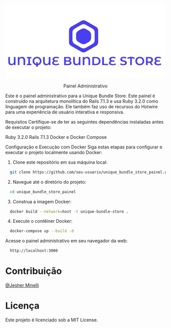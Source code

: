 ![Logo da Unique Bundle Store](app/assets/images/admin/logo.png)

<center>Painel Administrativo</center>

Este é o painel administrativo para a Unique Bundle Store. Este painel é construído na arquitetura monolítica do Rails 7.1.3 e usa Ruby 3.2.0 como linguagem de programação. Ele também faz uso de recursos do Hotwire para uma experiência de usuário interativa e responsiva.

Requisitos
Certifique-se de ter as seguintes dependências instaladas antes de executar o projeto:

Ruby 3.2.0
Rails 7.1.3
Docker e Docker Compose

Configuração e Execução com Docker
Siga estas etapas para configurar e executar o projeto localmente usando Docker:

1. Clone este repositório em sua máquina local:

```bash
  git clone https://github.com/seu-usuario/unique_bundle_store_painel.git
```
2. Navegue até o diretório do projeto:
  
```bash
  cd unique_bundle_store_painel
```

3. Construa a imagem Docker:

```bash
  docker build --network=host -t unique-bundle-store .
```

4. Execute o contêiner Docker:

```bash
  docker-compose up --build -d
```

Acesse o painel administrativo em seu navegador da web:

```bash
  http://localhost:3000
```


# Contribuição
[@Jesher Minelli](https://github.com/jesherdevsk8)

# Licença
Este projeto é licenciado sob a MIT License.

